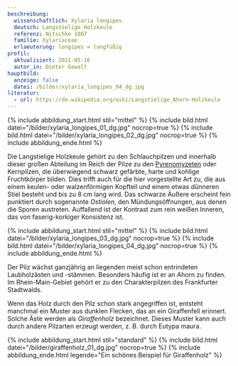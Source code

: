 ```yaml
---
beschreibung:
  wissenschaftlich: Xylaria longipes
  deutsch: Langstielige Holzkeule
  referenz: Nitschke 1867
  familie: Xylariaceae
  erlaeuterung: longipes = langfüßig
profil:
  aktualisiert: 2021-05-16
  autor_in: Dieter Gewalt
hauptbild:
  anzeige: false
  datei: /bilder/xylaria_longipes_04_dg.jpg
literatur:
  - url: https://de.wikipedia.org/wiki/Langstielige_Ahorn-Holzkeule
---
```

{% include abbildung_start.html stil="mittel" %}
{% include bild.html datei="/bilder/xylaria_longipes_01_dg.jpg" nocrop=true %}
{% include bild.html datei="/bilder/xylaria_longipes_02_dg.jpg" nocrop=true %}
{% include abbildung_ende.html %}

Die Langstielige Holzkeule gehört zu den Schlauchpilzen und innerhalb dieser großen Abteilung im Reich der Pilze zu den [Pyrenomyzeten](<Pyrenomyzeten "Glossar">) oder Kernpilzen, die überwiegend schwarz gefärbte, harte und kohlige Fruchtkörper bilden. Dies trifft auch für die hier vorgestellte Art zu, die aus einem keulen- oder walzenförmigen Kopfteil und einem etwas dünneren Stiel besteht und bis zu 8 cm lang wird. Das schwarze Äußere erscheint fein punktiert durch sogenannte *Ostiolen*, den Mündungsöffnungen, aus denen die Sporen austreten. Auffallend ist der Kontrast zum rein weißen Inneren, das von faserig-korkiger Konsistenz ist.

{% include abbildung_start.html stil="mittel" %}
{% include bild.html datei="/bilder/xylaria_longipes_03_dg.jpg" nocrop=true %}
{% include bild.html datei="/bilder/xylaria_longipes_04_dg.jpg" nocrop=true %}
{% include abbildung_ende.html %}

Der Pilz wächst ganzjährig an liegenden meist schon entrindeten Laubholzästen und -stämmen. Besonders häufig ist er an Ahorn zu finden. Im Rhein-Main-Gebiet gehört er zu den Charakterpilzen des Frankfurter Stadtwalds.

Wenn das Holz durch den Pilz schon stark angegriffen ist, entsteht manchmal ein Muster aus dunklen Flecken, das an ein Giraffenfell erinnert. Solche Äste werden als *Giraffenholz* bezeichnet. Dieses Muster kann auch durch andere Pilzarten erzeugt werden, z. B. durch Eutypa maura.

{% include abbildung_start.html stil="standard" %}
{% include bild.html datei="/bilder/giraffenholz_01_dg.jpg" nocrop=true %}
{% include abbildung_ende.html legende="Ein schönes Beispiel für Giraffenholz" %}